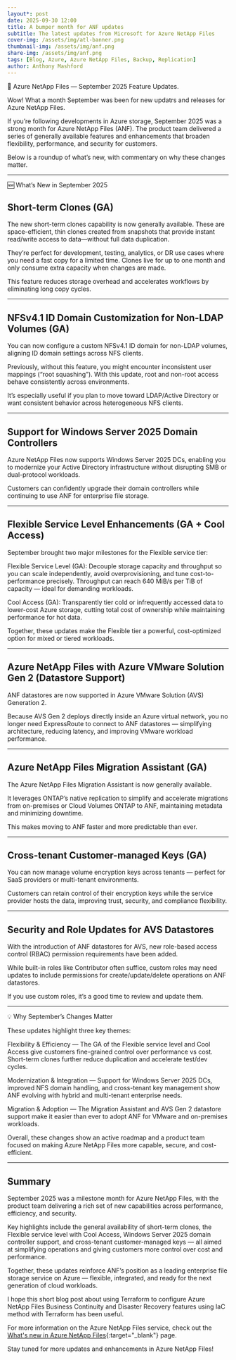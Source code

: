 ```yaml
---
layout*: post
date: 2025-09-30 12:00
title: A bumper month for ANF updates
subtitle: The latest updates from Microsoft for Azure NetApp Files
cover-img: /assets/img/atl-banner.png
thumbnail-img: /assets/img/anf.png
share-img: /assets/img/anf.png
tags: [Blog, Azure, Azure NetApp Files, Backup, Replication]
author: Anthony Mashford
---
```


🚀 Azure NetApp Files — September 2025 Feature Updates.

Wow! What a month September was been for new updatrs and releases for Azure NetApp Files. 

If you’re following developments in Azure storage, September 2025 was a strong month for Azure NetApp Files (ANF). The product team delivered a series of generally available features and enhancements that broaden flexibility, performance, and security for customers.

Below is a roundup of what’s new, with commentary on why these changes matter.

---

🆕 What’s New in September 2025

## Short-term Clones (GA)

The new short-term clones capability is now generally available. These are space-efficient, thin clones created from snapshots that provide instant read/write access to data—without full data duplication.

They’re perfect for development, testing, analytics, or DR use cases where you need a fast copy for a limited time. Clones live for up to one month and only consume extra capacity when changes are made.

This feature reduces storage overhead and accelerates workflows by eliminating long copy cycles.

---

## NFSv4.1 ID Domain Customization for Non-LDAP Volumes (GA)

You can now configure a custom NFSv4.1 ID domain for non-LDAP volumes, aligning ID domain settings across NFS clients.

Previously, without this feature, you might encounter inconsistent user mappings (“root squashing”). With this update, root and non-root access behave consistently across environments.

It’s especially useful if you plan to move toward LDAP/Active Directory or want consistent behavior across heterogeneous NFS clients.

---

## Support for Windows Server 2025 Domain Controllers

Azure NetApp Files now supports Windows Server 2025 DCs, enabling you to modernize your Active Directory infrastructure without disrupting SMB or dual-protocol workloads.

Customers can confidently upgrade their domain controllers while continuing to use ANF for enterprise file storage.

---

## Flexible Service Level Enhancements (GA + Cool Access)

September brought two major milestones for the Flexible service tier:

Flexible Service Level (GA):
Decouple storage capacity and throughput so you can scale independently, avoid overprovisioning, and tune cost-to-performance precisely. Throughput can reach 640 MiB/s per TiB of capacity — ideal for demanding workloads.

Cool Access (GA):
Transparently tier cold or infrequently accessed data to lower-cost Azure storage, cutting total cost of ownership while maintaining performance for hot data.

Together, these updates make the Flexible tier a powerful, cost-optimized option for mixed or tiered workloads.

---

## Azure NetApp Files with Azure VMware Solution Gen 2 (Datastore Support)

ANF datastores are now supported in Azure VMware Solution (AVS) Generation 2.

Because AVS Gen 2 deploys directly inside an Azure virtual network, you no longer need ExpressRoute to connect to ANF datastores — simplifying architecture, reducing latency, and improving VMware workload performance.

---

## Azure NetApp Files Migration Assistant (GA)

The Azure NetApp Files Migration Assistant is now generally available.

It leverages ONTAP’s native replication to simplify and accelerate migrations from on-premises or Cloud Volumes ONTAP to ANF, maintaining metadata and minimizing downtime.

This makes moving to ANF faster and more predictable than ever.

---

## Cross-tenant Customer-managed Keys (GA)

You can now manage volume encryption keys across tenants — perfect for SaaS providers or multi-tenant environments.

Customers can retain control of their encryption keys while the service provider hosts the data, improving trust, security, and compliance flexibility.

---

## Security and Role Updates for AVS Datastores

With the introduction of ANF datastores for AVS, new role-based access control (RBAC) permission requirements have been added.

While built-in roles like Contributor often suffice, custom roles may need updates to include permissions for create/update/delete operations on ANF datastores.

If you use custom roles, it’s a good time to review and update them.

---

💡 Why September’s Changes Matter

These updates highlight three key themes:

Flexibility & Efficiency — The GA of the Flexible service level and Cool Access give customers fine-grained control over performance vs cost. Short-term clones further reduce duplication and accelerate test/dev cycles.

Modernization & Integration — Support for Windows Server 2025 DCs, improved NFS domain handling, and cross-tenant key management show ANF evolving with hybrid and multi-tenant enterprise needs.

Migration & Adoption — The Migration Assistant and AVS Gen 2 datastore support make it easier than ever to adopt ANF for VMware and on-premises workloads.

Overall, these changes show an active roadmap and a product team focused on making Azure NetApp Files more capable, secure, and cost-efficient.

---

## Summary

September 2025 was a milestone month for Azure NetApp Files, with the product team delivering a rich set of new capabilities across performance, efficiency, and security.

Key highlights include the general availability of short-term clones, the Flexible service level with Cool Access, Windows Server 2025 domain controller support, and cross-tenant customer-managed keys — all aimed at simplifying operations and giving customers more control over cost and performance.

Together, these updates reinforce ANF’s position as a leading enterprise file storage service on Azure — flexible, integrated, and ready for the next generation of cloud workloads.

I hope this short blog post about using Terraform to configure Azure NetApp Files Business Continuity and Disaster Recovery features using IaC method with Terraform has been useful.

For more information on the Azure NetApp Files service, check out the [What's new in Azure NetApp Files](https://github.com/anthonymashford/ANF-BCDR-Terraform/tree/main){:target="_blank"} page.

Stay tuned for more updates and enhancements in Azure NetApp Files!
